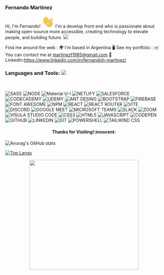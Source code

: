 ### Fernando Martinez 




Hi, I'm Fernando!  <img src="https://raw.githubusercontent.com/ABSphreak/ABSphreak/master/gifs/Hi.gif" width="40px" /> I'm a develop front end who is passionate about making open-source more accessible, creating technology to elevate people, and building future. <img src="https://media.giphy.com/media/WUlplcMpOCEmTGBtBW/giphy.gif" width="40px">

Find me around the web :
🌍  I'm based in Argentina
🖥️  See my portfolio :
✉️  You can contact me at martinezf1985@gmail.com
💼  LinkedIn:https://www.linkedin.com/in/fernandoh-martinez/

 ### Languages and Tools: <img src="https://media.giphy.com/media/WUlplcMpOCEmTGBtBW/giphy.gif" width="30">
<p> <!-- GitHub README Stats -->
  <a href="https://github.com/JoykishanSharma?tab=repositories">
    
   <!-- <img width="30%" height="auto" align="right" alt="Joykishan's github stats" 
         src="https://github-readme-stats.vercel.app/api/top-langs/?username=joykishansharma&layout=compact" />
NOTE: Top languages does not indicate my skill level or something like that, it's a github metric of which languages i have the most code on github. -->
  </a>
 <!-- icons -->
<br>
 
 
![SASS](https://img.shields.io/badge/Sass-CC6699?style=for-the-badge&logo=sass&logoColor=white)
 ![NODE](https://img.shields.io/badge/Node.js-339933?style=for-the-badge&logo=nodedotjs&logoColor=white)
 ![Material U-I](https://img.shields.io/badge/Material%20UI-007FFF?style=for-the-badge&logo=mui&logoColor=white)
  ![NETLIFY](https://img.shields.io/badge/Netlify-00C7B7?style=for-the-badge&logo=netlify&logoColor=white)
  ![SALESFORCE](https://img.shields.io/badge/Salesforce-00A1E0?style=for-the-badge&logo=Salesforce&logoColor=white)
  ![CODECADEMY](https://img.shields.io/badge/Codecademy-FFF0E5?style=for-the-badge&logo=codecademy&logoColor=303347)
  ![UDEMY](https://img.shields.io/badge/Udemy-EC5252?style=for-the-badge&logo=Udemy&logoColor=white)
  ![ANT DESING](https://img.shields.io/badge/Ant%20Design-1890FF?style=for-the-badge&logo=antdesign&logoColor=white)
  ![BOOTSTRAP](https://img.shields.io/badge/Bootstrap-563D7C?style=for-the-badge&logo=bootstrap&logoColor=white)
  ![FIREBASE](https://img.shields.io/badge/firebase-ffca28?style=for-the-badge&logo=firebase&logoColor=black)
  ![FONT AWESOME](https://img.shields.io/badge/Font_Awesome-339AF0?style=for-the-badge&logo=fontawesome&logoColor=white)
 ![NPM](https://img.shields.io/badge/npm-CB3837?style=for-the-badge&logo=npm&logoColor=white)
 ![REACT](https://img.shields.io/badge/React-20232A?style=for-the-badge&logo=react&logoColor=61DAFB)
 ![REACT ROUTER](https://img.shields.io/badge/React_Router-CA4245?style=for-the-badge&logo=react-router&logoColor=white)
 ![VITE](https://img.shields.io/badge/Vite-B73BFE?style=for-the-badge&logo=vite&logoColor=FFD62E)
 ![DISCORD](https://img.shields.io/badge/Discord-5865F2?style=for-the-badge&logo=discord&logoColor=white)
 ![GOOGLE MEET](https://img.shields.io/badge/Google%20Meet-00897B?style=for-the-badge&logo=google-meet&logoColor=white)
 ![MICROSOFT TEAMS](https://img.shields.io/badge/Microsoft_Teams-6264A7?style=for-the-badge&logo=microsoft-teams&logoColor=white)
 ![SLACK](https://img.shields.io/badge/Slack-4A154B?style=for-the-badge&logo=slack&logoColor=white)
 ![ZOOM](https://img.shields.io/badge/Zoom-2D8CFF?style=for-the-badge&logo=zoom&logoColor=white)
 ![VISULA STUDIO CODE](https://img.shields.io/badge/Visual_Studio_Code-0078D4?style=for-the-badge&logo=visual%20studio%20code&logoColor=white)
 ![CSS3](https://img.shields.io/badge/CSS3-1572B6?style=for-the-badge&logo=css3&logoColor=white)
 ![HTML5](https://img.shields.io/badge/HTML5-E34F26?style=for-the-badge&logo=html5&logoColor=white)
 ![JAVASCRIPT](https://img.shields.io/badge/JavaScript-323330?style=for-the-badge&logo=javascript&logoColor=F7DF1E)
 ![CODEPEN](https://img.shields.io/badge/Codepen-000000?style=for-the-badge&logo=codepen&logoColor=white)
 ![GITHUB](https://img.shields.io/badge/GitHub-100000?style=for-the-badge&logo=github&logoColor=white)
 ![LINKEDIN](https://img.shields.io/badge/LinkedIn-0077B5?style=for-the-badge&logo=linkedin&logoColor=white)
 ![GIT](https://img.shields.io/badge/GIT-E44C30?style=for-the-badge&logo=git&logoColor=white)
 ![POWERSHELL](https://img.shields.io/badge/powershell-5391FE?style=for-the-badge&logo=powershell&logoColor=white)
 ![TAILWIND CSS](https://img.shields.io/badge/Tailwind_CSS-38B2AC?style=for-the-badge&logo=tailwind-css&logoColor=white)

 
 

 
 
 
 
 
 
 
 

 



</p>

<h4 align="center"> Thanks for Visiting!:innocent:</h4>




![Anurag's GitHub stats](https://github-readme-stats.vercel.app/api?username=martinezf1985&show_icons=true&theme=radical)



[![Top Langs](https://github-readme-stats.vercel.app/api/top-langs/?username=martinezf1985)](https://github.com/anuraghazra/github-readme-stats)


<p align="Center" ><img src="https://camo.githubusercontent.com/3b7c592ede97b6138ffd4b1cc1541c2f3b11fd39/687474703a2f2f33312e6d656469612e74756d626c722e636f6d2f31376665613932306666333665663466356238373764353231366137616164392f74756d626c725f6d6f39786a65387a5a34317163626975666f315f313238302e676966" height="350px" width ="350px"></p>


